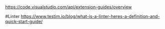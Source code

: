 https://code.visualstudio.com/api/extension-guides/overview

#Linter
https://www.testim.io/blog/what-is-a-linter-heres-a-definition-and-quick-start-guide/
